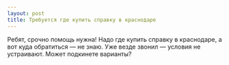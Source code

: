 ```yaml
---
layout: post 
title: Требуется где купить справку в краснодаре 
--- 
```

Ребят, срочно помощь нужна! Надо где купить справку в краснодаре, а вот куда обратиться — не знаю. Уже везде звонил — условия не устраивают. Может подкинете варианты?